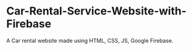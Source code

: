 # Car-Rental-Service-Website-with-Firebase
A Car rental website made using HTML, CSS, JS, Google Firebase. 
